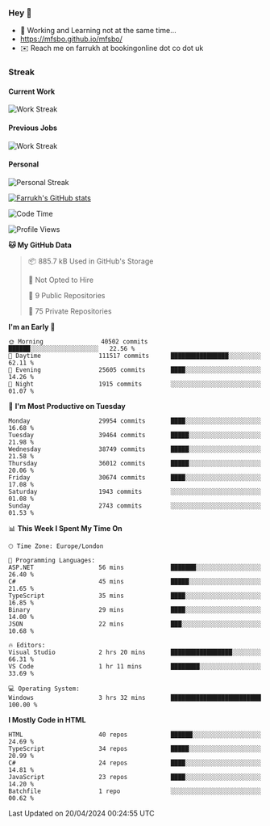 ### Hey 👋

- 🏃 Working and Learning not at the same time...
- https://mfsbo.github.io/mfsbo/
- ✉️ Reach me on farrukh at bookingonline dot co dot uk

### Streak
#### Current Work
![Work Streak](https://streak-stats.demolab.com/?user=mfsbo)
#### Previous Jobs
![Work Streak](https://streak-stats.demolab.com/?user=farrukhcw)
#### Personal
![Personal Streak](https://streak-stats.demolab.com/?user=farrukhsubhani)

[![Farrukh's GitHub stats](https://github-readme-stats.vercel.app/api?username=mfsbo&hide=stars&count_private=true)](https://github.com/mfsbo/)

<!--START_SECTION:waka-->
![Code Time](http://img.shields.io/badge/Code%20Time-616%20hrs%206%20mins-blue)

![Profile Views](http://img.shields.io/badge/Profile%20Views-0-blue)

**🐱 My GitHub Data** 

> 📦 885.7 kB Used in GitHub's Storage 
 > 
> 🚫 Not Opted to Hire
 > 
> 📜 9 Public Repositories 
 > 
> 🔑 75 Private Repositories 
 > 
**I'm an Early 🐤** 

```text
🌞 Morning                40502 commits       ██████░░░░░░░░░░░░░░░░░░░   22.56 % 
🌆 Daytime                111517 commits      ████████████████░░░░░░░░░   62.11 % 
🌃 Evening                25605 commits       ████░░░░░░░░░░░░░░░░░░░░░   14.26 % 
🌙 Night                  1915 commits        ░░░░░░░░░░░░░░░░░░░░░░░░░   01.07 % 
```
📅 **I'm Most Productive on Tuesday** 

```text
Monday                   29954 commits       ████░░░░░░░░░░░░░░░░░░░░░   16.68 % 
Tuesday                  39464 commits       █████░░░░░░░░░░░░░░░░░░░░   21.98 % 
Wednesday                38749 commits       █████░░░░░░░░░░░░░░░░░░░░   21.58 % 
Thursday                 36012 commits       █████░░░░░░░░░░░░░░░░░░░░   20.06 % 
Friday                   30674 commits       ████░░░░░░░░░░░░░░░░░░░░░   17.08 % 
Saturday                 1943 commits        ░░░░░░░░░░░░░░░░░░░░░░░░░   01.08 % 
Sunday                   2743 commits        ░░░░░░░░░░░░░░░░░░░░░░░░░   01.53 % 
```


📊 **This Week I Spent My Time On** 

```text
🕑︎ Time Zone: Europe/London

💬 Programming Languages: 
ASP.NET                  56 mins             ███████░░░░░░░░░░░░░░░░░░   26.40 % 
C#                       45 mins             █████░░░░░░░░░░░░░░░░░░░░   21.65 % 
TypeScript               35 mins             ████░░░░░░░░░░░░░░░░░░░░░   16.85 % 
Binary                   29 mins             ████░░░░░░░░░░░░░░░░░░░░░   14.00 % 
JSON                     22 mins             ███░░░░░░░░░░░░░░░░░░░░░░   10.68 % 

🔥 Editors: 
Visual Studio            2 hrs 20 mins       █████████████████░░░░░░░░   66.31 % 
VS Code                  1 hr 11 mins        ████████░░░░░░░░░░░░░░░░░   33.69 % 

💻 Operating System: 
Windows                  3 hrs 32 mins       █████████████████████████   100.00 % 
```

**I Mostly Code in HTML** 

```text
HTML                     40 repos            ██████░░░░░░░░░░░░░░░░░░░   24.69 % 
TypeScript               34 repos            █████░░░░░░░░░░░░░░░░░░░░   20.99 % 
C#                       24 repos            ████░░░░░░░░░░░░░░░░░░░░░   14.81 % 
JavaScript               23 repos            ████░░░░░░░░░░░░░░░░░░░░░   14.20 % 
Batchfile                1 repo              ░░░░░░░░░░░░░░░░░░░░░░░░░   00.62 % 
```




 Last Updated on 20/04/2024 00:24:55 UTC
<!--END_SECTION:waka-->
<!--
**mfsbo/mfsbo** is a ✨ _special_ ✨ repository because its `README.md` (this file) appears on your GitHub profile.

Here are some ideas to get you started:

- 🔭 I’m currently working on ...
- 🌱 I’m currently learning ...
- 👯 I’m looking to collaborate on ...
- 🤔 I’m looking for help with ...
- 💬 Ask me about ...
- 📫 How to reach me: ...
- 😄 Pronouns: ...
- ⚡ Fun fact: ...
-->
